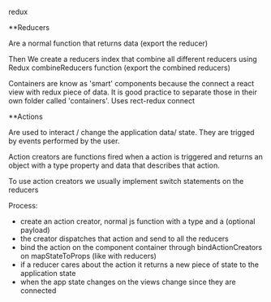 redux

**Reducers

Are a normal function that returns data (export the reducer)

Then We create a reducers index that combine all different reducers using Redux combineReducers function (export the combined reducers)


Containers are know as 'smart' components because the connect a react view with redux piece of data. It is good practice to separate those in their
own folder called 'containers'. Uses rect-redux connect

**Actions

Are used to interact / change the application data/ state. They are trigged by events performed by the user.

Action creators are functions fired when a action is triggered and returns an object with a type property and data that describes that action.

To use action creators we usually implement switch statements on the reducers


Process:

- create an action creator, normal js function with a type and a (optional payload)
- the creator dispatches that action and send to all the reducers
- bind the action on the component container through bindActionCreators on mapStateToProps (like with reducers)
- if a reducer cares about the action it returns a new piece of state to the application state
- when the app state changes on the views change since they are connected
